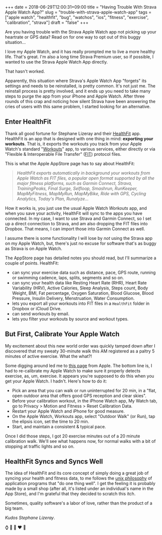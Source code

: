 +++
date = 2018-06-29T12:00:31+09:00
title = "Having Trouble With Strava Apple Watch App?"
slug = "trouble-with-strava-apple-watch-app"
tags = ["apple watch", "healthfit", "bug", "watchos", "ios", "fitness", "exercise", "calibration", "strava"]
draft = "false"
+++

Are you having trouble with the Strava Apple Watch app not picking up your heartrate or GPS data? Read on for one way to opt out of this buggy situation...

<!--more-->

I love my Apple Watch, and it has really prompted me to live a more healthy life. That's great. I'm also a long time Strava Premium user, so if possible, I wanted to use the Strava Apple Watch App directly. 

That hasn't worked. 

Apparently, this situation where Strava's Apple Watch App "forgets" its settings and needs to be reinstalled, is pretty common. It's not just me. The reinstall process is pretty involved, and it ends up you need to take many steps to purge the app from your iPhone and Apple Watch. After three rounds of this crap and noticing how silent Strava have been answering the cries of users with this same problem, I started looking for an alternative. 

## Enter HealthFit

Thank all good fortune for Stephane Lizeray and their [HealthFit](https://itunes.apple.com/us/app/healthfit/id1202650514?mt=8) app. HealthFit is an app that is designed with one thing in mind: **exporting your workouts**. That is, it exports the workouts you track from your Apple Watch's standard "[Workouts](https://support.apple.com/en-us/HT204523)" app, to various services, either directly or via "Flexible & Interoperable File Transfer" ([FIT](https://www.thisisant.com/developer/resources/tech-faq/category/153/)) protocol files. 

This is what the Apple AppStore page has to say about HealthFit: 

> _HealthFit exports automatically in background your workouts from Apple Watch as FIT files, a popular open format supported by all the major fitness platforms, such as Garmin Connect, Strava, TrainingPeaks, Final Surge, Selfloop, Smashrun, RunKeeper, MapMyFitness, MapMyRun, MapMyBike, Ride with GPS, Cycling Analytics, Today's Plan, Runalyze..._

How it works is, you just use the usual Apple Watch _Workouts_ app, and when you save your activity, HealthFit will sync to the apps you have connected. In my case, I want to use Strava and Garmin Connect, so I set up a direct connection to Strava, and am also dropping the FIT files into Dropbox. That means, I can import those into Garmin Connect as well. 

I assume there is some functionality I will lose by _not_ using the Strava app on my Apple Watch, but, there's just no excuse for software that's as buggy as Strava is on Apple Watch. 

The AppStore page has detailed notes you should read, but I'll summarize a couple of points. HealthFit: 

* can sync your exercise data such as distance, pace, GPS route, running or swimming cadence, laps, splits, segments and so on. 
* can sync your health data like Resting Heart Rate (RHR), Heart Rate Variability (HRV), Active Calories, Sleep Analysis, Steps count, Body Weight, BMI, Fat percentage, Oxygen Saturation, Blood Glucose, Blood Pressure, Insulin Delivery, Menstruation, Water Consumption. 
* lets you export all your workouts into FIT files in a `HealthFit` folder in Dropbox or iCloud Drive.
* can send workouts by email. 
* lets you filter your workouts by source and workout types. 

## But First, Calibrate Your Apple Watch

My excitement about this new world order was quickly tamped down after I discovered that my sweaty 30-minute walk this AM registered as a paltry 5 minutes of active exercise. What the what?!

Some digging around led me to [this page](https://support.apple.com/en-us/ht204516) from Apple. The bottom line is, I had to re-calibrate my Apple Watch to make sure it properly detects exercise, as, um, exercise. It appears you're supposed to do this when you get your Apple Watch. I hadn't. Here's how to do it: 

* Pick an area that you can walk or run uninterrupted for 20 min, in a "flat, open outdoor area that offers good GPS reception and clear skies". 
* Before your calibration workout, in the iPhone Watch app, My Watch tab, go to Privacy > Motion and Fitness > Reset Calibration Data.
* Restart your Apple Watch and iPhone for good measure.  
* On the Apple Watch, Workouts app, select "Outdoor Walk" (or Run), tap the elipsis icon, set the time to 20 min. 
* Start, and maintain a consistent & typical pace. 

Once I did those steps, I got 20 exercise minutes out of a 20 minute calibration walk. We'll see what happens now, for normal walks with a bit of stopping at traffic lights and so on. 

## HealthFit Syncs and Syncs Well

The idea of HealthFit and its core concept of simply doing a great job of syncing your health and fitness data, to me follows the [unix philosophy](http://www.linfo.org/unix_philosophy.html) of application programs that "do one thing well". I get the feeling it is probably made by a small shop (after all, it's listed under an individual's name in the App Store), and I'm grateful that they decided to scratch this itch. 

Sometimes, quality software's a labor of love, rather than the product of a big team. 

_Kudos Stephane Lizeray_.

:watch: :bug: :running: :heart: :pray:


